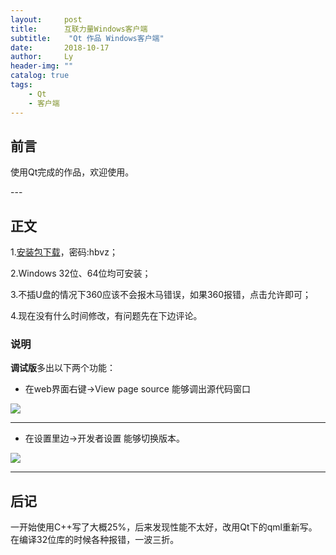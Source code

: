 ```yaml
---
layout:     post
title:      互联力量Windows客户端
subtitle:    "Qt 作品 Windows客户端"
date:       2018-10-17
author:     Ly
header-img: ""
catalog: true
tags:
    - Qt
    - 客户端
---
```


## 前言

使用Qt完成的作品，欢迎使用。

<p id = "build"></p>
---

## 正文

1.<a href="https://www.lanzous.com/b494389/" target="_blank">安装包下载</a>，密码:hbvz；

2.Windows 32位、64位均可安装；

3.不插U盘的情况下360应该不会报木马错误，如果360报错，点击允许即可；

4.现在没有什么时间修改，有问题先在下边评论。

### 说明
**调试版**多出以下两个功能：
* 在web界面右键->View page source 能够调出源代码窗口

![](https://ws2.sinaimg.cn/large/006tNbRwgy1fwc4enxfvhj30s80jujz8.jpg)

---

* 在设置里边->开发者设置 能够切换版本。

![](https://ws4.sinaimg.cn/large/006tNbRwgy1fwc4dx0e24j30s80juaal.jpg)

---

## 后记

一开始使用C++写了大概25%，后来发现性能不太好，改用Qt下的qml重新写。在编译32位库的时候各种报错，一波三折。

[1]:	https://www.lanzous.com/b409320/
